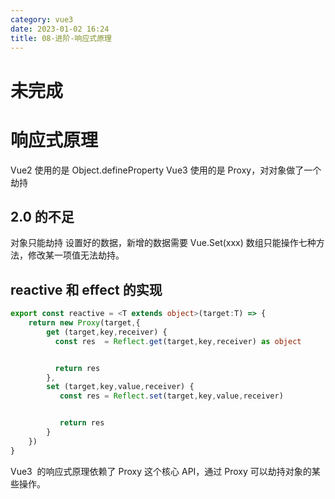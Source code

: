 ```yaml
---
category: vue3
date: 2023-01-02 16:24
title: 08-进阶-响应式原理
---
```


# 未完成


# 响应式原理

Vue2 使用的是 Object.defineProperty Vue3 使用的是 Proxy，对对象做了一个劫持

## 2.0 的不足

对象只能劫持 设置好的数据，新增的数据需要 Vue.Set(xxx) 数组只能操作七种方法，修改某一项值无法劫持。

## reactive 和 effect 的实现

```ts
export const reactive = <T extends object>(target:T) => {
    return new Proxy(target,{
        get (target,key,receiver) {
          const res  = Reflect.get(target,key,receiver) as object


          return res
        },
        set (target,key,value,receiver) {
           const res = Reflect.set(target,key,value,receiver)


           return res
        }
    })
}
```

Vue3  的响应式原理依赖了 Proxy 这个核心 API，通过 Proxy 可以劫持对象的某些操作。